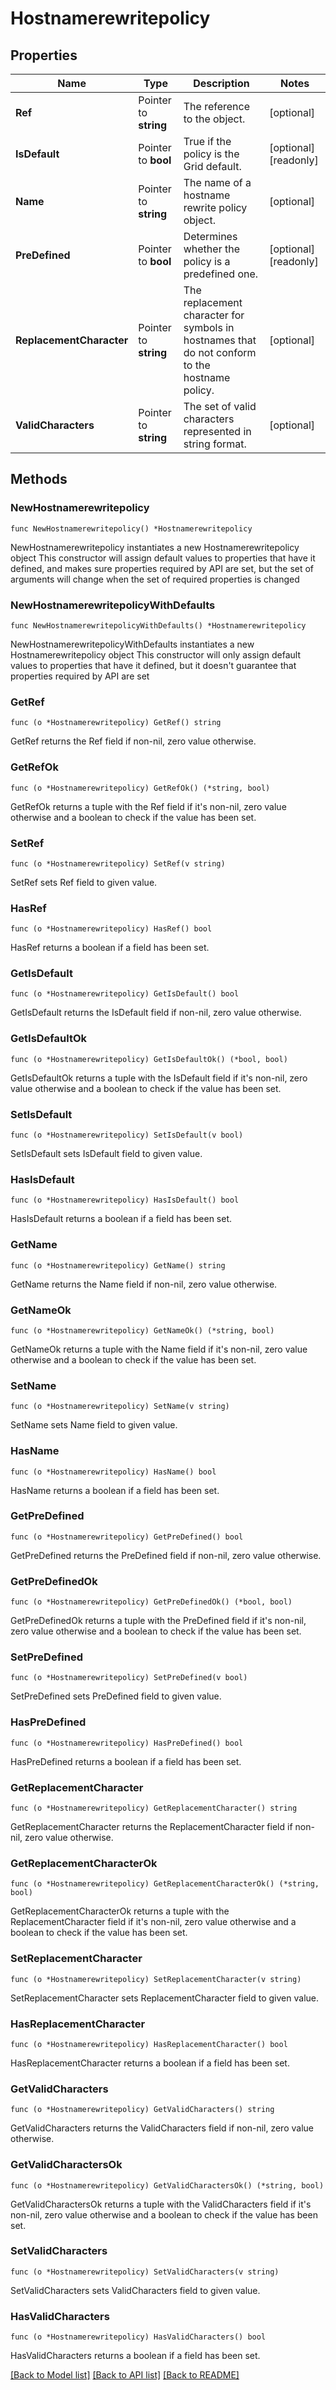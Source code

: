 # Hostnamerewritepolicy

## Properties

Name | Type | Description | Notes
------------ | ------------- | ------------- | -------------
**Ref** | Pointer to **string** | The reference to the object. | [optional] 
**IsDefault** | Pointer to **bool** | True if the policy is the Grid default. | [optional] [readonly] 
**Name** | Pointer to **string** | The name of a hostname rewrite policy object. | [optional] 
**PreDefined** | Pointer to **bool** | Determines whether the policy is a predefined one. | [optional] [readonly] 
**ReplacementCharacter** | Pointer to **string** | The replacement character for symbols in hostnames that do not conform to the hostname policy. | [optional] 
**ValidCharacters** | Pointer to **string** | The set of valid characters represented in string format. | [optional] 

## Methods

### NewHostnamerewritepolicy

`func NewHostnamerewritepolicy() *Hostnamerewritepolicy`

NewHostnamerewritepolicy instantiates a new Hostnamerewritepolicy object
This constructor will assign default values to properties that have it defined,
and makes sure properties required by API are set, but the set of arguments
will change when the set of required properties is changed

### NewHostnamerewritepolicyWithDefaults

`func NewHostnamerewritepolicyWithDefaults() *Hostnamerewritepolicy`

NewHostnamerewritepolicyWithDefaults instantiates a new Hostnamerewritepolicy object
This constructor will only assign default values to properties that have it defined,
but it doesn't guarantee that properties required by API are set

### GetRef

`func (o *Hostnamerewritepolicy) GetRef() string`

GetRef returns the Ref field if non-nil, zero value otherwise.

### GetRefOk

`func (o *Hostnamerewritepolicy) GetRefOk() (*string, bool)`

GetRefOk returns a tuple with the Ref field if it's non-nil, zero value otherwise
and a boolean to check if the value has been set.

### SetRef

`func (o *Hostnamerewritepolicy) SetRef(v string)`

SetRef sets Ref field to given value.

### HasRef

`func (o *Hostnamerewritepolicy) HasRef() bool`

HasRef returns a boolean if a field has been set.

### GetIsDefault

`func (o *Hostnamerewritepolicy) GetIsDefault() bool`

GetIsDefault returns the IsDefault field if non-nil, zero value otherwise.

### GetIsDefaultOk

`func (o *Hostnamerewritepolicy) GetIsDefaultOk() (*bool, bool)`

GetIsDefaultOk returns a tuple with the IsDefault field if it's non-nil, zero value otherwise
and a boolean to check if the value has been set.

### SetIsDefault

`func (o *Hostnamerewritepolicy) SetIsDefault(v bool)`

SetIsDefault sets IsDefault field to given value.

### HasIsDefault

`func (o *Hostnamerewritepolicy) HasIsDefault() bool`

HasIsDefault returns a boolean if a field has been set.

### GetName

`func (o *Hostnamerewritepolicy) GetName() string`

GetName returns the Name field if non-nil, zero value otherwise.

### GetNameOk

`func (o *Hostnamerewritepolicy) GetNameOk() (*string, bool)`

GetNameOk returns a tuple with the Name field if it's non-nil, zero value otherwise
and a boolean to check if the value has been set.

### SetName

`func (o *Hostnamerewritepolicy) SetName(v string)`

SetName sets Name field to given value.

### HasName

`func (o *Hostnamerewritepolicy) HasName() bool`

HasName returns a boolean if a field has been set.

### GetPreDefined

`func (o *Hostnamerewritepolicy) GetPreDefined() bool`

GetPreDefined returns the PreDefined field if non-nil, zero value otherwise.

### GetPreDefinedOk

`func (o *Hostnamerewritepolicy) GetPreDefinedOk() (*bool, bool)`

GetPreDefinedOk returns a tuple with the PreDefined field if it's non-nil, zero value otherwise
and a boolean to check if the value has been set.

### SetPreDefined

`func (o *Hostnamerewritepolicy) SetPreDefined(v bool)`

SetPreDefined sets PreDefined field to given value.

### HasPreDefined

`func (o *Hostnamerewritepolicy) HasPreDefined() bool`

HasPreDefined returns a boolean if a field has been set.

### GetReplacementCharacter

`func (o *Hostnamerewritepolicy) GetReplacementCharacter() string`

GetReplacementCharacter returns the ReplacementCharacter field if non-nil, zero value otherwise.

### GetReplacementCharacterOk

`func (o *Hostnamerewritepolicy) GetReplacementCharacterOk() (*string, bool)`

GetReplacementCharacterOk returns a tuple with the ReplacementCharacter field if it's non-nil, zero value otherwise
and a boolean to check if the value has been set.

### SetReplacementCharacter

`func (o *Hostnamerewritepolicy) SetReplacementCharacter(v string)`

SetReplacementCharacter sets ReplacementCharacter field to given value.

### HasReplacementCharacter

`func (o *Hostnamerewritepolicy) HasReplacementCharacter() bool`

HasReplacementCharacter returns a boolean if a field has been set.

### GetValidCharacters

`func (o *Hostnamerewritepolicy) GetValidCharacters() string`

GetValidCharacters returns the ValidCharacters field if non-nil, zero value otherwise.

### GetValidCharactersOk

`func (o *Hostnamerewritepolicy) GetValidCharactersOk() (*string, bool)`

GetValidCharactersOk returns a tuple with the ValidCharacters field if it's non-nil, zero value otherwise
and a boolean to check if the value has been set.

### SetValidCharacters

`func (o *Hostnamerewritepolicy) SetValidCharacters(v string)`

SetValidCharacters sets ValidCharacters field to given value.

### HasValidCharacters

`func (o *Hostnamerewritepolicy) HasValidCharacters() bool`

HasValidCharacters returns a boolean if a field has been set.


[[Back to Model list]](../README.md#documentation-for-models) [[Back to API list]](../README.md#documentation-for-api-endpoints) [[Back to README]](../README.md)


